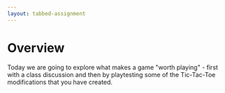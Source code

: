 ```yaml
---
layout: tabbed-assignment
---
```


# Overview

Today we are going to explore what makes a game "worth playing" - first with a class discussion and then by playtesting some of the Tic-Tac-Toe modifications that you have created.

<!-- Don't edit links here, change them in _data/assignment.yml instead, -->

[slides]: <{{site.data.assignment.slides}}>
[template]: <{{site.data.assignment.template}}>
